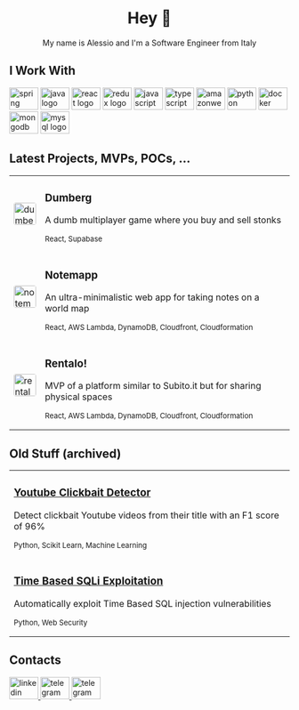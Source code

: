 <h1 align="center">Hey 👋</h1>
<p align="center">My name is Alessio and I'm a Software Engineer from Italy</p>

###

<h2 align="left">I Work With</h2>

<div align="left">
  <img src="https://cdn.jsdelivr.net/gh/devicons/devicon/icons/spring/spring-original.svg" height="40" width="52" alt="spring logo"  />
  <img src="https://cdn.jsdelivr.net/gh/devicons/devicon/icons/java/java-original.svg" height="40" width="52" alt="java logo"  />
  <img src="https://cdn.jsdelivr.net/gh/devicons/devicon/icons/react/react-original.svg" height="40" width="52" alt="react logo"  />
  <img src="https://cdn.jsdelivr.net/gh/devicons/devicon/icons/redux/redux-original.svg" height="40" width="52" alt="redux logo"  />
  <img src="https://cdn.jsdelivr.net/gh/devicons/devicon/icons/javascript/javascript-original.svg" height="40" width="52" alt="javascript logo"  />
  <img src="https://cdn.jsdelivr.net/gh/devicons/devicon/icons/typescript/typescript-original.svg" height="40" width="52" alt="typescript logo"  />
  <img src="https://cdn.jsdelivr.net/gh/devicons/devicon/icons/amazonwebservices/amazonwebservices-original.svg" height="40" width="52" alt="amazonwebservices logo"  />
  <img src="https://cdn.jsdelivr.net/gh/devicons/devicon/icons/python/python-original.svg" height="40" width="52" alt="python logo"  />
  <img src="https://cdn.jsdelivr.net/gh/devicons/devicon/icons/docker/docker-original.svg" height="40" width="52" alt="docker logo"  />
  <img src="https://cdn.jsdelivr.net/gh/devicons/devicon/icons/mongodb/mongodb-original.svg" height="40" width="52" alt="mongodb logo"  />
  <img src="https://cdn.jsdelivr.net/gh/devicons/devicon/icons/mysql/mysql-original.svg" height="40" width="52" alt="mysql logo"  />
</div>

###

<h2 align="left">Latest Projects, MVPs, POCs, ...</h2>

<table style="border: none; border-color: transparent;">
    <tbody>
        <tr>
            <td>
                <a href="https://stonkgame.netlify.app">
                    <img src="https://stonkgame.netlify.app/logo512.png" width="40" height="40" alt="dumberg logo" style="border-radius: 10%">
                </a>
            </td>
            <td>
                <span>
                    <h3>Dumberg</h3>
                    <p>A dumb multiplayer game where you buy and sell stonks</p>
                    <p style="font-size: small">React, Supabase</p>
                </span>
            </td>
        </tr>
        <tr>
            <td>
                <a href="https://notemapp.com">
                    <img src="https://notemapp.com/logo512.png" width="40" height="40" alt="notemapp logo" style="border-radius: 10%">
                </a>
            </td>
            <td>
                <span>
                    <h3>Notemapp</h3>
                    <p>An ultra-minimalistic web app for taking notes on a world map</p>
                    <p style="font-size: small">React, AWS Lambda, DynamoDB, Cloudfront, Cloudformation</p>
                </span>
            </td>
        </tr>
        <tr>
            <td>
                <a href="https://d2ridskegy1euv.cloudfront.net">
                    <img src="https://d2ridskegy1euv.cloudfront.net/logo512.png" width="40" height="40" alt="rentalo logo" style="border-radius: 10%">
                </a>
            </td>
            <td>
                <span>
                    <h3>Rentalo!</h3>
                    <p>MVP of a platform similar to Subito.it but for sharing physical spaces</p>
                    <p style="font-size: small">React, AWS Lambda, DynamoDB, Cloudfront, Cloudformation</p>
                </span>
            </td>
        </tr>
    </tbody>
</table>

###

<h2 align="left">Old Stuff (archived)</h2>

<table style="border: none; border-color: transparent;">
    <tbody>
        <tr>
            <td>
                <span>
                    <h3><a href="https://github.com/alessiovierti/youtube-clickbait-detector">Youtube Clickbait Detector</a></h3>
                    <p>Detect clickbait Youtube videos from their title with an F1 score of 96%</p>
                    <p style="font-size: small">Python, Scikit Learn, Machine Learning</p>
                </span>
            </td>
        </tr>
        <tr>
            <td>
                <span>
                    <h3><a href="https://github.com/alessiovierti/blindpie">Time Based SQLi Exploitation</a></h3>
                    <p>Automatically exploit Time Based SQL injection vulnerabilities</p>
                    <p style="font-size: small">Python, Web Security</p>
                </span>
            </td>
        </tr>
    </tbody>
</table>

###

<h2 align="left">Contacts</h2>

<div align="left">
  <a href="https://www.linkedin.com/in/alessiovierti" target="_blank">
    <img src="https://raw.githubusercontent.com/maurodesouza/profile-readme-generator/master/src/assets/icons/social/linkedin/default.svg" width="52" height="40" alt="linkedin logo" />
  </a>
  <a href="https://telegram.me/fd42493e" target="_blank">
    <img src="https://raw.githubusercontent.com/maurodesouza/profile-readme-generator/master/src/assets/icons/social/telegram/default.svg" width="52" height="40" alt="telegram logo" />
  </a>
    <a href="mailto:alessio.vierti@gmail.com" target="_blank">
    <img src="https://raw.githubusercontent.com/maurodesouza/profile-readme-generator/master/src/assets/icons/social/gmail/default.svg" width="52" height="40" alt="telegram logo" />
  </a>
</div>
